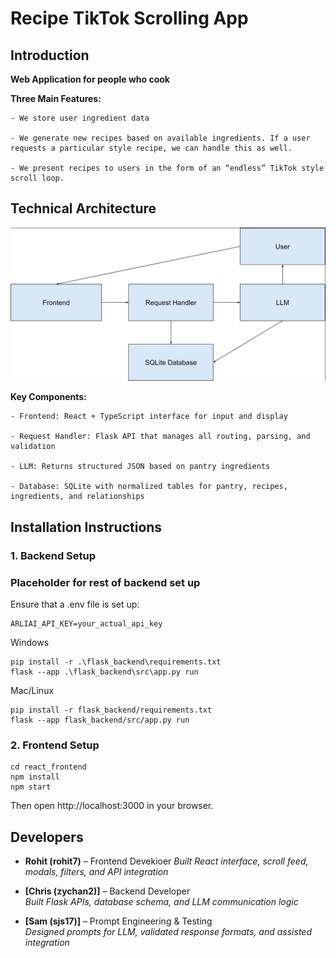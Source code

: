 # Recipe TikTok Scrolling App


## Introduction

**Web Application for people who cook**

**Three Main Features:**

    - We store user ingredient data
    
    - We generate new recipes based on available ingredients. If a user requests a particular style recipe, we can handle this as well.
    
    - We present recipes to users in the form of an “endless” TikTok style scroll loop.


## Technical Architecture

![text](image.png)

**Key Components:**

    - Frontend: React + TypeScript interface for input and display
    
    - Request Handler: Flask API that manages all routing, parsing, and validation
    
    - LLM: Returns structured JSON based on pantry ingredients
    
    - Database: SQLite with normalized tables for pantry, recipes, ingredients, and relationships


## Installation Instructions

### 1. Backend Setup

### Placeholder for rest of backend set up

Ensure that a .env file is set up:
```
ARLIAI_API_KEY=your_actual_api_key
```

Windows
```
pip install -r .\flask_backend\requirements.txt
flask --app .\flask_backend\src\app.py run
```

Mac/Linux
```
pip install -r flask_backend/requirements.txt
flask --app flask_backend/src/app.py run
```

### 2. Frontend Setup

```
cd react_frontend
npm install
npm start
```     
Then open http://localhost:3000 in your browser.

## Developers

- **Rohit (rohit7)** – Frontend Devekioer
  _Built React interface, scroll feed, modals, filters, and API integration_

- **[Chris (zychan2)]** – Backend Developer  
  _Built Flask APIs, database schema, and LLM communication logic_

- **[Sam (sjs17)]** – Prompt Engineering & Testing  
  _Designed prompts for LLM, validated response formats, and assisted integration_
